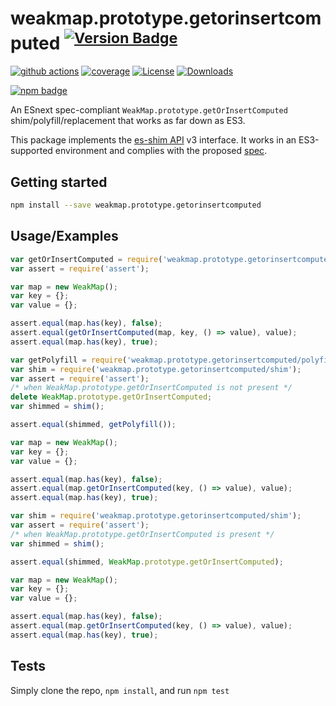 # weakmap.prototype.getorinsertcomputed <sup>[![Version Badge][npm-version-svg]][package-url]</sup>

[![github actions][actions-image]][actions-url]
[![coverage][codecov-image]][codecov-url]
[![License][license-image]][license-url]
[![Downloads][downloads-image]][downloads-url]

[![npm badge][npm-badge-png]][package-url]

An ESnext spec-compliant `WeakMap.prototype.getOrInsertComputed` shim/polyfill/replacement that works as far down as ES3.

This package implements the [es-shim API](https://github.com/es-shims/api) v3 interface. It works in an ES3-supported environment and complies with the proposed [spec](https://tc39.github.io/proposal-array-grouping/).

## Getting started

```sh
npm install --save weakmap.prototype.getorinsertcomputed
```

## Usage/Examples

```js
var getOrInsertComputed = require('weakmap.prototype.getorinsertcomputed');
var assert = require('assert');

var map = new WeakMap();
var key = {};
var value = {};

assert.equal(map.has(key), false);
assert.equal(getOrInsertComputed(map, key, () => value), value);
assert.equal(map.has(key), true);
```

```js
var getPolyfill = require('weakmap.prototype.getorinsertcomputed/polyfill');
var shim = require('weakmap.prototype.getorinsertcomputed/shim');
var assert = require('assert');
/* when WeakMap.prototype.getOrInsertComputed is not present */
delete WeakMap.prototype.getOrInsertComputed;
var shimmed = shim();

assert.equal(shimmed, getPolyfill());

var map = new WeakMap();
var key = {};
var value = {};

assert.equal(map.has(key), false);
assert.equal(map.getOrInsertComputed(key, () => value), value);
assert.equal(map.has(key), true);
```

```js
var shim = require('weakmap.prototype.getorinsertcomputed/shim');
var assert = require('assert');
/* when WeakMap.prototype.getOrInsertComputed is present */
var shimmed = shim();

assert.equal(shimmed, WeakMap.prototype.getOrInsertComputed);

var map = new WeakMap();
var key = {};
var value = {};

assert.equal(map.has(key), false);
assert.equal(map.getOrInsertComputed(key, () => value), value);
assert.equal(map.has(key), true);
```

## Tests
Simply clone the repo, `npm install`, and run `npm test`

[package-url]: https://npmjs.org/package/weakmap.prototype.getorinsertcomputed
[npm-version-svg]: https://versionbadg.es/es-shims/WeakMap.prototype.getOrInsertComputed.svg
[deps-svg]: https://david-dm.org/es-shims/WeakMap.prototype.getOrInsertComputed.svg
[deps-url]: https://david-dm.org/es-shims/WeakMap.prototype.getOrInsertComputed
[dev-deps-svg]: https://david-dm.org/es-shims/WeakMap.prototype.getOrInsertComputed/dev-status.svg
[dev-deps-url]: https://david-dm.org/es-shims/WeakMap.prototype.getOrInsertComputed#info=devDependencies
[npm-badge-png]: https://nodei.co/npm/weakmap.prototype.getorinsertcomputed.png?downloads=true&stars=true
[license-image]: https://img.shields.io/npm/l/weakmap.prototype.getorinsertcomputed.svg
[license-url]: LICENSE
[downloads-image]: https://img.shields.io/npm/dm/weakmap.prototype.getorinsertcomputed.svg
[downloads-url]: https://npm-stat.com/charts.html?package=weakmap.prototype.getorinsertcomputed
[codecov-image]: https://codecov.io/gh/es-shims/WeakMap.prototype.getOrInsertComputed/branch/main/graphs/badge.svg
[codecov-url]: https://app.codecov.io/gh/es-shims/WeakMap.prototype.getOrInsertComputed/
[actions-image]: https://img.shields.io/endpoint?url=https://github-actions-badge-u3jn4tfpocch.runkit.sh/es-shims/WeakMap.prototype.getOrInsertComputed
[actions-url]: https://github.com/es-shims/WeakMap.prototype.getOrInsertComputed/actions
